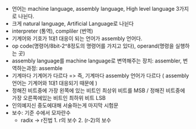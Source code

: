 - 언어는 machine language, assembly language, High level language 3가지로 나뉜다.
- 크게 natural language, Artificial Language로 나뉜다
- interpreter (통역), compliler (번역)
- 기계어와 기호가 1대1 대응이 되는 언어가 assembly 언어다.
- op code(명령어/8bit-2^8정도의 명령어를 가지고 있다), operand(명령을 실행하는 곳)
- assembly language를 machine language로 변역해주는 장치: assembler, 번역하는과정: assemble
- 기계마다 기계어가 다르다 => 즉, 기계마다 assembly 언어가 다르다 ( assembly 언어는 기계어와 1대1 대응되기 때문에 )
- 정해진 비트중에 가장 왼쪽에 있는 비트인 최상위 비트를 MSB / 정해진 비트중에 가장 오른쪽에있는 비트인 최하위 비트 LSB 
- 인의예지신 중도에대해 서술하는게 마지막 시험문
- 보수: 기준 수에서 모자란수
    - radix -> r진법  1. r의 보수
                      2. (r-2)의 보수
